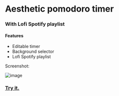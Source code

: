 # Aesthetic pomodoro timer
### With Lofi Spotify playlist

#### Features

- Editable timer
- Background selector
- Lofi Spotify playlist

Screenshot: 

![image](https://github.com/user-attachments/assets/122655b2-67a5-47bd-9c43-f6ebc38a7fdb)



### [Try it.](https://mgdvp.github.io)
